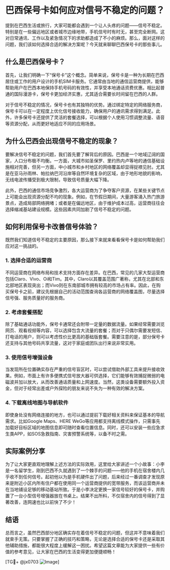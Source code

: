 # 巴西保号卡如何应对信号不稳定的问题？

提到在巴西生活或旅行，大家可能都会遇到一个让人头疼的问题——信号不稳定。特别是在一些偏远地区或者城市边缘地带，手机信号时有时无，甚至完全断网。这对日常通讯、工作以及紧急情况下的求助都造成了不小的麻烦。那么，面对这样的问题，我们该如何选择合适的解决方案呢？今天就来聊聊巴西保号卡的那些事儿。

## 什么是巴西保号卡？

首先，让我们明确一下“保号卡”这个概念。简单来说，保号卡是一种为长期在巴西居住或工作的用户设计的手机SIM卡服务。它通常由当地的通信运营商提供，能够帮助用户在巴西本地保持手机号码的有效性，并享受本地通话资费优惠。相比起普通的国际漫游卡，保号卡更加经济实惠，尤其适合需要长时间留在巴西的人群。

对于信号不稳定的情况，保号卡也有其独特的优势。通过绑定特定的网络服务商，保号卡可以在一定程度上优化信号接收能力，确保用户的通讯需求得到满足。此外，许多保号卡还提供了灵活的套餐选择，可以根据个人使用习惯调整流量、语音等资源分配，从而更好地适应不同的应用场景。

## 为什么巴西会出现信号不稳定的现象？

要解决信号不稳定的问题，我们首先要了解背后的原因。巴西是一个地域辽阔的国家，人口分布极不均衡。一方面，大城市如圣保罗、里约热内卢等地的通信基础设施相对完善，但另一方面，中小城市和乡村地区的网络覆盖却显得捉襟见肘。尤其是在亚马孙雨林、帕拉纳巴河沿岸等自然环境复杂的区域，由于地形地貌的影响，无线电波传播受到极大限制，导致信号质量大幅下降。

此外，巴西的通信市场竞争激烈，各大运营商为了争夺客户资源，在某些关键节点上可能会出现资源分配不均的现象。例如，在节假日期间，大量游客涌入热门旅游景点，造成局部网络拥堵；或者是在偏远地区，由于维护成本过高，运营商往往会选择缩减基站建设规模。这些因素共同加剧了信号不稳定的问题。

## 如何利用保号卡改善信号体验？

既然我们知道信号不稳定的主要原因，那么接下来就来看看保号卡是如何帮助我们应对这一挑战的。

### 1. 选择合适的运营商

不同运营商在网络布局和技术支持方面存在差异。在巴西，常见的几家大型运营商包括Claro、Vivo、Oi和Tim。其中，Claro以其覆盖范围广著称，尤其在北部和东北部地区表现突出；而Vivo则在东南部城市拥有较高的市场占有率。因此，在购买保号卡之前，建议先根据自己的活动范围查询各运营商的网络覆盖图，尽量选择信号强、服务质量好的服务商。

### 2. 考虑套餐搭配

除了基础通话功能外，保号卡通常还会附带一定量的数据流量。如果经常需要浏览网页、观看视频等内容，可以选择包含大流量的套餐；而对于只偶尔需要发短信、打电话的用户，则可以考虑性价比更高的基础版套餐。需要注意的是，部分保号卡还支持与其他号码共享流量，这对于家庭或团队出行来说非常实用。

### 3. 使用信号增强设备

当发现所在位置确实存在严重的信号盲区时，可以尝试借助外部工具来提升接收效果。例如，市面上有许多便携式信号放大器可供选择，它们能够有效捕捉微弱的电磁波并加以放大，从而改善通话质量和上网速度。当然，这类设备需要额外投入资金，但对于经常出差或户外探险的朋友来说不失为一种有效的解决方案。

### 4. 下载离线地图与导航软件

即使身处没有网络连接的地方，也可以通过提前下载好相关资料来保证基本的导航需求。比如Google Maps、HERE WeGo等应用都支持离线模式操作，只需事先加载好目标区域的地图信息即可随时查看位置信息。同时，还可以安装一些应急求生类APP，如SOS急救指南、灾害预警系统等，以备不时之需。

## 实际案例分享

为了让大家更直观地理解上述方法的实际效用，这里给大家讲述一个小故事：小李是一名留学生，刚到巴西不久就遇到了一个棘手的问题——他的手机在宿舍楼内几乎收不到任何信号。起初他以为是手机硬件出了问题，后来经过一番调查才发现原来是附近小区内所有住户都在使用同一个运营商提供的宽带服务，而该运营商并未在当地铺设足够的移动基站所致。于是小李决定更换一家信号较好的保号卡，并购置了一台小型信号增强器放在书桌上。结果不出所料，不仅宿舍内的信号得到了显著改善，连网速也比以前快了不少！

## 结语

总而言之，虽然巴西部分地区确实存在着信号不稳定的问题，但这并不意味着我们就束手无策。只要掌握了正确的技巧和策略，无论是选择合适的保号卡还是采取其他辅助措施，都能很大程度上缓解这一困扰。希望这篇文章能为大家提供一些有价值的参考意见，让大家在巴西的生活变得更加便捷顺畅！

[TG💪+ @jx0703 ![Image](https://github.com/user-attachments/assets/dbca1d08-cadb-493c-b0ec-ad6f7a83f270)]